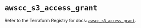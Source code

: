 # `awscc_s3_access_grant`

Refer to the Terraform Registry for docs: [`awscc_s3_access_grant`](https://registry.terraform.io/providers/hashicorp/awscc/0.70.0/docs/resources/s3_access_grant).
